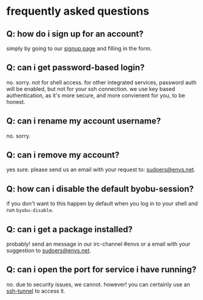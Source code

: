 # frequently asked questions

## Q: how do i sign up for an account?
simply by going to our [signup page](https://envs.net/signup/) and filling in the form.

## Q: can i get password-based login?
no. sorry. not for shell access. for other integrated services, password auth will be enabled, but not for your ssh connection. we use key based authentication, as it's more secure, and more convienent for you, to be honest.

## Q: can i rename my account username?
no. sorry.

## Q: can i remove my account?
yes sure. please send us an email with your request to: [sudoers@envs.net](mailto:sudoers@envs.net).

## Q: how can i disable the default byobu-session?
if you don't want to this happen by default when you log in to your shell and run `byobu-disable`.

## Q: can i get a package installed?
probably! send an message in our irc-channel #envs or a email with your suggestion to [sudoers@envs.net](mailto:sudoers@envs.net).

## Q: can i open the port for service i have running?
no. due to security issues, we cannot. however! you can certainly use an [ssh-tunnel](https://help.envs.net/help/#ssh-tunnels) to access it.
